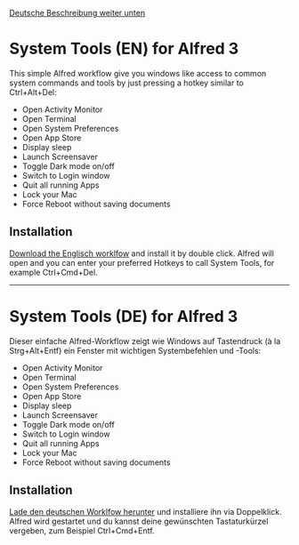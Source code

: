 [Deutsche Beschreibung weiter unten](#system-tools-de-for-alfred-3)

# System Tools (EN) for Alfred 3

This simple Alfred workflow give you windows like access to common system commands and tools by just pressing a hotkey similar to Ctrl+Alt+Del:

- Open Activity Monitor
- Open Terminal
- Open System Preferences
- Open App Store
- Display sleep
- Launch Screensaver
- Toggle Dark mode on/off
- Switch to Login window
- Quit all running Apps
- Lock your Mac
- Force Reboot without saving documents

## Installation

[Download the Englisch worklfow](https://github.com/Tekl/alfred-system-tools) and install it by double click. Alfred will open and you can enter your preferred Hotkeys to call System Tools, for example Ctrl+Cmd+Del.

---

# System Tools (DE) for Alfred 3

Dieser einfache Alfred-Workflow zeigt wie Windows auf Tastendruck (à la Strg+Alt+Entf) ein Fenster mit wichtigen Systembefehlen und -Tools:

- Open Activity Monitor
- Open Terminal
- Open System Preferences
- Open App Store
- Display sleep
- Launch Screensaver
- Toggle Dark mode on/off
- Switch to Login window
- Quit all running Apps
- Lock your Mac
- Force Reboot without saving documents

## Installation

[Lade den deutschen Worklfow herunter](https://github.com/Tekl/alfred-system-tools) und installiere ihn via Doppelklick. Alfred wird gestartet und du kannst deine gewünschten Tastaturkürzel vergeben, zum Beispiel Ctrl+Cmd+Entf.
